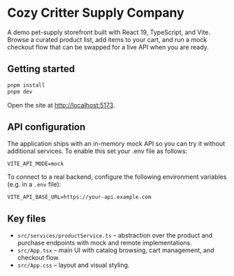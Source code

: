# Cozy Critter Supply Company

A demo pet-supply storefront built with React 19, TypeScript, and Vite. Browse a curated product list, add items to your cart, and run a mock checkout flow that can be swapped for a live API when you are ready.

## Getting started

```bash
pnpm install
pnpm dev
```

Open the site at <http://localhost:5173>.

## API configuration

The application ships with an in-memory mock API so you can try it without additional services. To enable this set your .env file as follows:

```env
VITE_API_MODE=mock
```

To connect to a real backend, configure the following environment variables (e.g. in a `.env` file):

```env
VITE_API_BASE_URL=https://your-api.example.com
```

## Key files

- `src/services/productService.ts` – abstraction over the product and purchase endpoints with mock and remote implementations.
- `src/App.tsx` – main UI with catalog browsing, cart management, and checkout flow.
- `src/App.css` – layout and visual styling.
